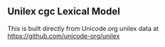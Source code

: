 Unilex cgc Lexical Model
----------------------

This is built directly from Unicode.org unilex data at
https://github.com/unicode-org/unilex
